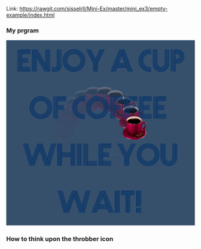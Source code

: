 Link: https://rawgit.com/sisselrll/Mini-Ex/master/mini_ex3/empty-example/index.html 

### My prgram 

![alt text](screenshots/screenshot.png)

### How to think upon the throbber icon 
